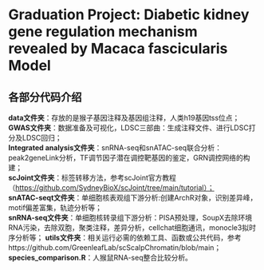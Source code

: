 # Graduation Project: Diabetic kidney gene regulation mechanism revealed by Macaca fascicularis Model
## 各部分代码介绍
__data文件夹__：存放的是猴子基因注释及基因组注释，人类h19基因tss位点；  
__GWAS文件夹__：数据准备及可视化，LDSC三部曲：生成注释文件、进行LDSC打分及LDSC回归；  
__Integrated analysis文件夹__：snRNA-seq和snATAC-seq联合分析：peak2geneLink分析，TF调节因子潜在调控靶基因的鉴定，GRN调控网络的构建；  
__scJoint文件夹__：标签转移方法，参考scJoint官方教程（https://github.com/SydneyBioX/scJoint/tree/main/tutorial）；  
__snATAC-seqt文件夹__：单细胞核表观组下游分析:创建ArchR对象，识别差异峰，motif偏差富集，轨迹分析等；  
__snRNA-seq文件夹__：单细胞核转录组下游分析：PISA预处理，SoupX去除环境RNA污染，去除双胞，聚类注释，差异分析，cellchat细胞通讯，monocle3拟时序分析等； 
__utils文件夹__：相关运行必需的依赖工具、函数或公共代码，参考https://github.com/GreenleafLab/scScalpChromatin/blob/main； 
__species_comparison.R__：人猴鼠RNA-seq整合比较分析。
